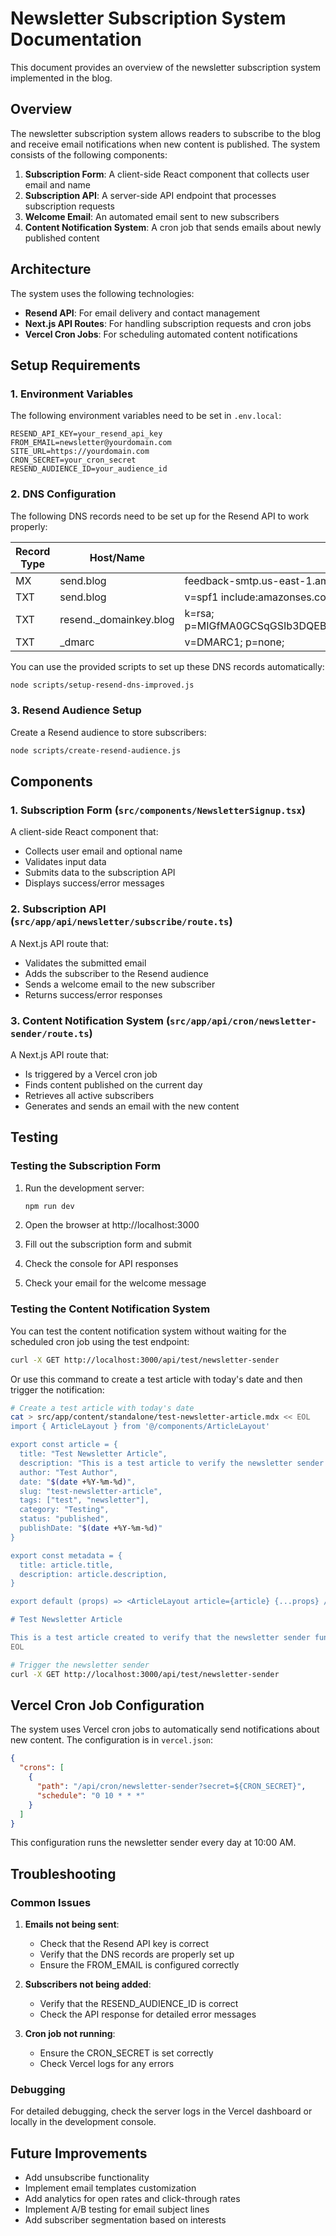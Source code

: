 # Newsletter Subscription System Documentation

This document provides an overview of the newsletter subscription system implemented in the blog.

## Overview

The newsletter subscription system allows readers to subscribe to the blog and receive email notifications when new content is published. The system consists of the following components:

1. **Subscription Form**: A client-side React component that collects user email and name
2. **Subscription API**: A server-side API endpoint that processes subscription requests
3. **Welcome Email**: An automated email sent to new subscribers
4. **Content Notification System**: A cron job that sends emails about newly published content

## Architecture

The system uses the following technologies:

- **Resend API**: For email delivery and contact management
- **Next.js API Routes**: For handling subscription requests and cron jobs
- **Vercel Cron Jobs**: For scheduling automated content notifications

## Setup Requirements

### 1. Environment Variables

The following environment variables need to be set in `.env.local`:

```
RESEND_API_KEY=your_resend_api_key
FROM_EMAIL=newsletter@yourdomain.com
SITE_URL=https://yourdomain.com
CRON_SECRET=your_cron_secret
RESEND_AUDIENCE_ID=your_audience_id
```

### 2. DNS Configuration

The following DNS records need to be set up for the Resend API to work properly:

| Record Type | Host/Name | Value/Address | TTL | Priority |
|-------------|-----------|---------------|-----|----------|
| MX | send.blog | feedback-smtp.us-east-1.amazonses.com | 300 | 10 |
| TXT | send.blog | v=spf1 include:amazonses.com ~all | 300 | - |
| TXT | resend._domainkey.blog | k=rsa; p=MIGfMA0GCSqGSIb3DQEBAQUAA4GNADCBiQKBgQC4P7/RVudYhCzSX+ECHX4lDOp/GjkJefPBmYlBPbKYLjaCUTftEd0xA2PUUqB8oK/7Yz+z+QRjKHN29ycnd/HEdWDUcGk8+QXM3EjL9RJy5KgxJMJWEA+zdWSKgNFVJYWIJJeJw+66+XJmGR7u+NuLVdgMYc4V0ploOWx5+wK6CQIDAQAB | 300 | - |
| TXT | _dmarc | v=DMARC1; p=none; | 300 | - |

You can use the provided scripts to set up these DNS records automatically:

```bash
node scripts/setup-resend-dns-improved.js
```

### 3. Resend Audience Setup

Create a Resend audience to store subscribers:

```bash
node scripts/create-resend-audience.js
```

## Components

### 1. Subscription Form (`src/components/NewsletterSignup.tsx`)

A client-side React component that:
- Collects user email and optional name
- Validates input data
- Submits data to the subscription API
- Displays success/error messages

### 2. Subscription API (`src/app/api/newsletter/subscribe/route.ts`)

A Next.js API route that:
- Validates the submitted email
- Adds the subscriber to the Resend audience
- Sends a welcome email to the new subscriber
- Returns success/error responses

### 3. Content Notification System (`src/app/api/cron/newsletter-sender/route.ts`)

A Next.js API route that:
- Is triggered by a Vercel cron job
- Finds content published on the current day
- Retrieves all active subscribers
- Generates and sends an email with the new content

## Testing

### Testing the Subscription Form

1. Run the development server:
   ```bash
   npm run dev
   ```

2. Open the browser at http://localhost:3000
3. Fill out the subscription form and submit
4. Check the console for API responses
5. Check your email for the welcome message

### Testing the Content Notification System

You can test the content notification system without waiting for the scheduled cron job using the test endpoint:

```bash
curl -X GET http://localhost:3000/api/test/newsletter-sender
```

Or use this command to create a test article with today's date and then trigger the notification:

```bash
# Create a test article with today's date
cat > src/app/content/standalone/test-newsletter-article.mdx << EOL
import { ArticleLayout } from '@/components/ArticleLayout'

export const article = {
  title: "Test Newsletter Article",
  description: "This is a test article to verify the newsletter sender functionality",
  author: "Test Author",
  date: "$(date +%Y-%m-%d)",
  slug: "test-newsletter-article",
  tags: ["test", "newsletter"],
  category: "Testing",
  status: "published",
  publishDate: "$(date +%Y-%m-%d)"
}

export const metadata = {
  title: article.title,
  description: article.description,
}

export default (props) => <ArticleLayout article={article} {...props} />

# Test Newsletter Article

This is a test article created to verify that the newsletter sender functionality works correctly.
EOL

# Trigger the newsletter sender
curl -X GET http://localhost:3000/api/test/newsletter-sender
```

## Vercel Cron Job Configuration

The system uses Vercel cron jobs to automatically send notifications about new content. The configuration is in `vercel.json`:

```json
{
  "crons": [
    {
      "path": "/api/cron/newsletter-sender?secret=${CRON_SECRET}",
      "schedule": "0 10 * * *"
    }
  ]
}
```

This configuration runs the newsletter sender every day at 10:00 AM.

## Troubleshooting

### Common Issues

1. **Emails not being sent**:
   - Check that the Resend API key is correct
   - Verify that the DNS records are properly set up
   - Ensure the FROM_EMAIL is configured correctly

2. **Subscribers not being added**:
   - Verify that the RESEND_AUDIENCE_ID is correct
   - Check the API response for detailed error messages

3. **Cron job not running**:
   - Ensure the CRON_SECRET is set correctly
   - Check Vercel logs for any errors

### Debugging

For detailed debugging, check the server logs in the Vercel dashboard or locally in the development console.

## Future Improvements

- Add unsubscribe functionality
- Implement email templates customization
- Add analytics for open rates and click-through rates
- Implement A/B testing for email subject lines
- Add subscriber segmentation based on interests
